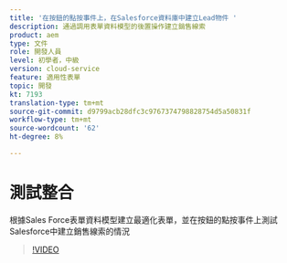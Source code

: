 ```yaml
---
title: '在按鈕的點按事件上，在Salesforce資料庫中建立Lead物件 '
description: 通過調用表單資料模型的後置操作建立銷售線索
product: aem
type: 文件
role: 開發人員
level: 初學者，中級
version: cloud-service
feature: 適用性表單
topic: 開發
kt: 7193
translation-type: tm+mt
source-git-commit: d9799acb28dfc3c9767374798828754d5a50831f
workflow-type: tm+mt
source-wordcount: '62'
ht-degree: 8%

---
```



# 測試整合

根據Sales Force表單資料模型建立最適化表單，並在按鈕的點按事件上測試Salesforce中建立銷售線索的情況

>[!VIDEO](https://video.tv.adobe.com/v/331892?quality=12&learn=on)


